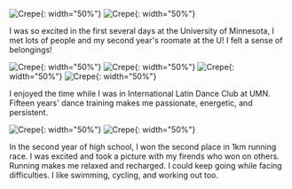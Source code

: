 ![Crepe](/assets/img/welcomeweek3.jpg){: width="50%"}
![Crepe](/assets/img/welcomeweek1.jpg){: width="50%"}

I was so excited in the first several days at the University of Minnesota, I met lots of people and my second year's roomate at the U! I felt a sense of belongings!

![Crepe](/assets/img/roclim.jpg){: width="50%"}
![Crepe](/assets/img/roclimi.jpg){: width="50%"}
![Crepe](/assets/img/dancefest.jpg){: width="50%"}
![Crepe](/assets/img/ncdc.jpg){: width="50%"}

I enjoyed the time while I was in International Latin Dance Club at UMN. Fifteen years' dance training makes me passionate, energetic, and persistent.

![Crepe](/assets/img/teachiii.jpg){: width="50%"}
![Crepe](/assets/img/15561605411207_.pic.jpg){: width="50%"}

In the second year of high school, I won the second place in 1km running race. I was excited and took a picture with my firends who won on others. Running makes me relaxed and recharged. I could keep going while facing difficulties. I like swimming, cycling, and working out too.
